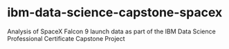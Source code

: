 # ibm-data-science-capstone-spacex
Analysis of SpaceX Falcon 9 launch data as part of the IBM Data Science Professional Certificate Capstone Project
